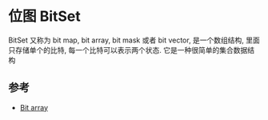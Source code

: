 # 位图 BitSet

BitSet 又称为 bit map, bit array, bit mask 或者 bit vector, 是一个数组结构, 里面只存储单个的比特, 每一个比特可以表示两个状态.
它是一种很简单的集合数据结构

## 参考

- [Bit array](https://en.wikipedia.org/wiki/Bit_array)